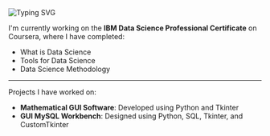 <img src="https://readme-typing-svg.herokuapp.com?font=Roboto&color=FF00FF&size=18&vCenter=true&height=16&lines=Salam,+I+am+Ahmad;I+love+to+play+Basketball;I+want+to+become+a+Sports+Analyst" alt="Typing SVG" />

I'm currently working on the **IBM Data Science Professional Certificate** on Coursera, where I have completed:  
- What is Data Science
- Tools for Data Science
- Data Science Methodology     

-----

Projects I have worked on:

- **Mathematical GUI Software**: Developed using Python and Tkinter
- **GUI MySQL Workbench**: Designed using Python, SQL, Tkinter, and CustomTkinter  
